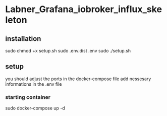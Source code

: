 # Labner_Grafana_iobroker_influx_skeleton
## installation 
sudo chmod +x setup.sh
sudo .env.dist .env
sudo ./setup.sh

## setup

you should adjust the ports in the docker-compose file
add nessesary informations in the .env file


### starting container
sudo docker-compose up -d


